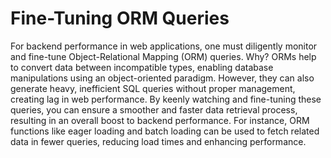 # Fine-Tuning ORM Queries

For backend performance in web applications, one must diligently monitor and fine-tune Object-Relational Mapping (ORM) queries. Why? ORMs help to convert data between incompatible types, enabling database manipulations using an object-oriented paradigm. However, they can also generate heavy, inefficient SQL queries without proper management, creating lag in web performance. By keenly watching and fine-tuning these queries, you can ensure a smoother and faster data retrieval process, resulting in an overall boost to backend performance. For instance, ORM functions like eager loading and batch loading can be used to fetch related data in fewer queries, reducing load times and enhancing performance.